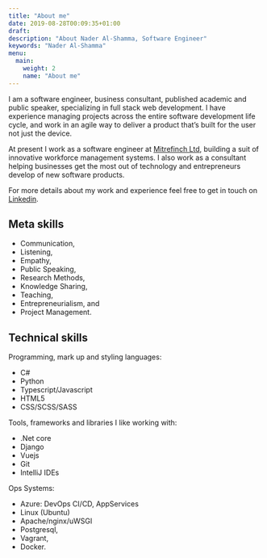 ```yaml
---
title: "About me"
date: 2019-08-28T00:09:35+01:00
draft:
description: "About Nader Al-Shamma, Software Engineer" 
keywords: "Nader Al-Shamma"
menu:
  main:
    weight: 2
    name: "About me"
---
```


I am a software engineer, business consultant, published academic and public speaker, specializing in full stack web 
development. I have experience managing projects across the entire software development life cycle, and work in an 
agile way to deliver a product that’s built for the user not just the device.

At present I work as a software engineer at [Mitrefinch Ltd](https://www.mitrefinch.co.uk/), building a suit of 
innovative workforce management systems. I also work as a consultant helping businesses get the most out of technology 
and entrepreneurs develop of new software products.  

For more details about my work and experience feel free to get in touch on 
[Linkedin](https://www.linkedin.com/in/nadershamma/).


## Meta skills

  - Communication, 
  - Listening, 
  - Empathy, 
  - Public Speaking, 
  - Research Methods,
  - Knowledge Sharing, 
  - Teaching,
  - Entrepreneurialism, and 
  - Project Management.

## Technical skills
Programming, mark up and styling languages:

  - C#
  - Python
  - Typescript/Javascript
  - HTML5
  - CSS/SCSS/SASS

Tools, frameworks and libraries I like working with:

  - .Net core
  - Django
  - Vuejs
  - Git
  - IntelliJ IDEs
  
Ops Systems:
  
  - Azure: DevOps CI/CD, AppServices 
  - Linux (Ubuntu)
  - Apache/nginx/uWSGI
  - Postgresql, 
  - Vagrant, 
  - Docker.




 

